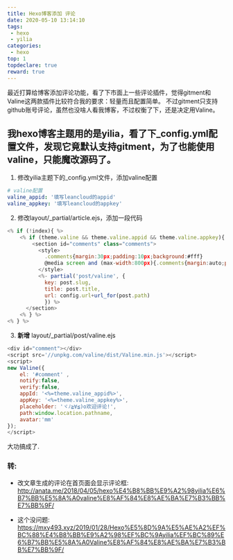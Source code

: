 ```yaml
---
title: Hexo博客添加 评论
date: 2020-05-10 13:14:10
tags:
 - hexo
 - yilia
categories:
 - hexo
top: 1
topdeclare: true
reward: true
---
```


最近打算给博客添加评论功能，看了下市面上一些评论插件，觉得gitment和Valine这两款插件比较符合我的要求：轻量而且配置简单。
不过gitment只支持github账号评论，虽然也没啥人看我博客，不过权衡了下，还是决定用Valine。

<!--more -->

## 我hexo博客主题用的是yilia，看了下_config.yml配置文件，发现它竟默认支持gitment，为了也能使用valine，只能魔改源码了。

1. 修改yilia主题下的_config.yml文件，添加valine配置
```yml
# valine配置
valine_appid: '填写leancloud的appid'
valine_appkey: '填写leancloud的appkey'
```
2. 修改layout/_partial/article.ejs，添加一段代码
```js
<% if (!index){ %>
    <% if (theme.valine && theme.valine.appid && theme.valine.appkey){ %>
        <section id="comments" class="comments">
          <style>
            .comments{margin:30px;padding:10px;background:#fff}
            @media screen and (max-width:800px){.comments{margin:auto;padding:10px;background:#fff}}
          </style>
          <%- partial('post/valine', {
            key: post.slug,
            title: post.title,
            url: config.url+url_for(post.path)
            }) %>
      </section>
    <% } %>
<% } %>
```
3. __新增__ layout/_partial/post/valine.ejs
```js
<div id="comment"></div>
<script src='//unpkg.com/valine/dist/Valine.min.js'></script>
<script>
new Valine({
    el: '#comment' ,
    notify:false, 
    verify:false, 
    appId: '<%=theme.valine_appid%>',
    appKey: '<%=theme.valine_appkey%>',
    placeholder: 'ヾﾉ≧∀≦)o欢迎评论!',
    path:window.location.pathname, 
    avatar:'mm' 
});
</script>
```

大功搞成了.

### 转:
- 改文章生成的评论在首页面会显示评论框: http://anata.me/2018/04/05/hexo%E4%B8%BB%E9%A2%98yilia%E6%B7%BB%E5%8A%A0valine%E8%AF%84%E8%AE%BA%E7%B3%BB%E7%BB%9F/

- 这个没问题: https://mxy493.xyz/2019/01/28/Hexo%E5%8D%9A%E5%AE%A2%EF%BC%88%E4%B8%BB%E9%A2%98%EF%BC%9Ayilia%EF%BC%89%E6%B7%BB%E5%8A%A0Valine%E8%AF%84%E8%AE%BA%E7%B3%BB%E7%BB%9F/